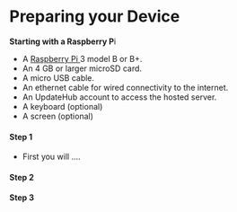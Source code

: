 # Preparing your Device

**Starting with a Raspberry P**i

* A [Raspberry Pi ](https://www.raspberrypi.org/)3 model B or B+.
* An 4 GB or larger microSD card.
* A micro USB cable.
* An ethernet cable for wired connectivity to the internet.
* An UpdateHub account to access the hosted server.
* A keyboard \(optional\)
* A screen \(optional\)

#### Step 1

* First you will ....

#### Step 2

#### Step 3

